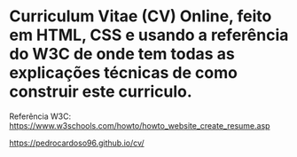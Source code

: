 # Curriculum Vitae (CV) Online, feito em HTML, CSS e usando a referência do W3C de onde tem todas as explicações técnicas de como construir este curriculo.

Referência W3C: https://www.w3schools.com/howto/howto_website_create_resume.asp


https://pedrocardoso96.github.io/cv/
